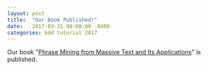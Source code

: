 ```yaml
---
layout: post
title:  "Our Book Published!"
date:   2017-03-31 08:00:00 -0400
categories: kdd tutorial 2017
---
```


Our book "[Phrase Mining from Massive Text and Its Applications](http://www.morganclaypool.com/doi/10.2200/S00759ED1V01Y201702DMK013)" is published.